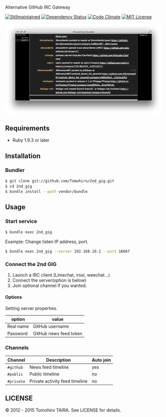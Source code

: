 

Alternative GitHub IRC Gateway

[![Stillmaintained](http://stillmaintained.com/Tomohiro/2nd_gig.png)](http://stillmaintained.com/Tomohiro/2nd_gig)
[![Dependency Status](https://img.shields.io/gemnasium/Tomohiro/2nd_gig.svg?style=flat-square)](https://gemnasium.com/Tomohiro/2nd_gig)
[![Code Climate](https://img.shields.io/codeclimate/github/Tomohiro/2nd_gig.svg?style=flat-square)](https://codeclimate.com/github/Tomohiro/2nd_gig)
[![MIT License](http://img.shields.io/badge/license-MIT-blue.svg?style=flat-square)](LICENSE)

![2nd GIG screenshot](screenshot.png)


Requirements
-------------------------------------------------------------------------------

- Ruby 1.9.3 or later


Installation
--------------------------------------------------------------------------------

### Bundler

```sh
$ git clone git://github.com/Tomohiro/2nd_gig.git
$ cd 2nd_gig
$ bundle install --path vendor/bundle
```


Usage
--------------------------------------------------------------------------------

### Start service

```sh
$ bundle exec 2nd_gig
```

Example: Change listen IP address, port.

```sh
$ bundle exec 2nd_gig --server 192.168.10.1 --port 16667
```


### Connect the 2nd GIG

1. Launch a IRC client.(Limechat, irssi, weechat...)
2. Connect the server(option is below)
3. Join optional channel if you wanted.

#### Options

Setting server properties.

option    | value
--------- | -----
Real name | GitHub username
Password  | GitHub news feed token


### Channels

Channel    | Description                    | Auto join
---------- | ------------------------------ | ---------
`#github`  | News feed timeline             | yes
`#public`  | Public timeline                | no
`#private` | Private activity feed timeline | no


LICENSE
--------------------------------------------------------------------------------

&copy; 2012 - 2015 Tomohiro TAIRA.
See LICENSE for details.
